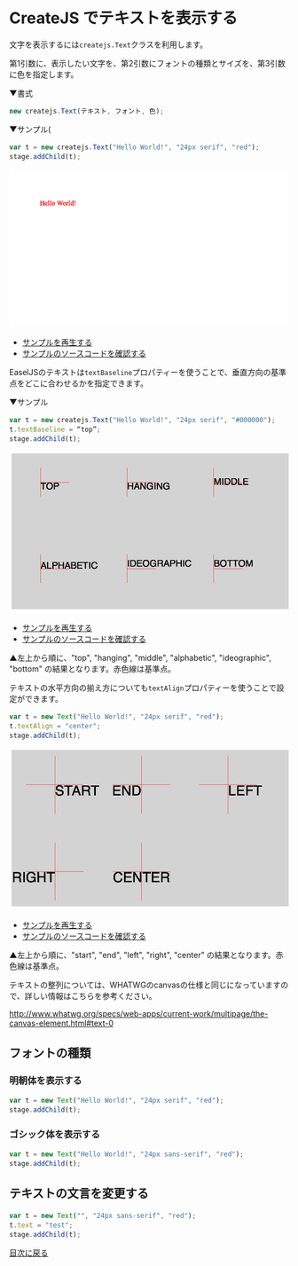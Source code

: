 # CreateJS でテキストを表示する

文字を表示するには`createjs.Text`クラスを利用します。

第1引数に、表示したい文字を、第2引数にフォントの種類とサイズを、第3引数に色を指定します。

▼書式
```js
new createjs.Text(テキスト, フォント, 色);
```

▼サンプル(
```js
var t = new createjs.Text("Hello World!", "24px serif", "red");
stage.addChild(t);
```



![](../imgs/text.html.png)

- [サンプルを再生する](https://ics-creative.github.io/tutorial-createjs/samples/text.html)
- [サンプルのソースコードを確認する](../samples/text.html)




EaselJSのテキストは`textBaseline`プロパティーを使うことで、垂直方向の基準点をどこに合わせるかを指定できます。

▼サンプル
```js
var t = new createjs.Text("Hello World!", "24px serif", "#000000");
t.textBaseline = “top”;
stage.addChild(t);
```


![](../imgs/textBaseline.html.png)

- [サンプルを再生する](https://ics-creative.github.io/tutorial-createjs/samples/textBaseline.html)
- [サンプルのソースコードを確認する](../samples/textBaseline.html)




▲左上から順に、"top", "hanging", "middle",
"alphabetic", "ideographic", "bottom" の結果となります。赤色線は基準点。

テキストの水平方向の揃え方についても`textAlign`プロパティーを使うことで設定ができます。

```js
var t = new Text("Hello World!", "24px serif", "red");
t.textAlign = "center";
stage.addChild(t);
```



![](../imgs/textAlign.html.png)

- [サンプルを再生する](https://ics-creative.github.io/tutorial-createjs/samples/textAlign.html)
- [サンプルのソースコードを確認する](../samples/textAlign.html)



▲左上から順に、"start", "end",
"left", "right",
 "center" の結果となります。赤色線は基準点。

テキストの整列については、WHATWGのcanvasの仕様と同じになっていますので、詳しい情報はこちらを参考ください。

http://www.whatwg.org/specs/web-apps/current-work/multipage/the-canvas-element.html#text-0


## フォントの種類

### 明朝体を表示する
```js
var t = new Text("Hello World!", "24px serif", "red");
stage.addChild(t);
```

### ゴシック体を表示する
```js
var t = new Text("Hello World!", "24px sans-serif", "red");
stage.addChild(t);
```

## テキストの文言を変更する

```js
var t = new Text("", "24px sans-serif", "red");
t.text = "test";
stage.addChild(t);
```

[目次に戻る](index.md)
